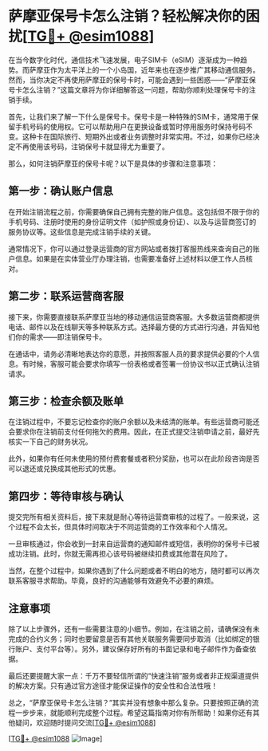 # 萨摩亚保号卡怎么注销？轻松解决你的困扰[[TG💪+ @esim1088](https://t.me/s/esim1088)]

在当今数字化时代，通信技术飞速发展，电子SIM卡（eSIM）逐渐成为一种趋势。而萨摩亚作为太平洋上的一个小岛国，近年来也在逐步推广其移动通信服务。然而，当你决定不再使用萨摩亚的保号卡时，可能会遇到一些困惑——“萨摩亚保号卡怎么注销？”这篇文章将为你详细解答这一问题，帮助你顺利处理保号卡的注销手续。

首先，让我们来了解一下什么是保号卡。保号卡是一种特殊的SIM卡，通常用于保留手机号码的使用权。它可以帮助用户在更换设备或暂时停用服务时保持号码不变。这种卡在国际旅行、短期外出或者业务调整时非常实用。不过，如果你已经决定不再使用该号码，注销保号卡就显得尤为重要了。

那么，如何注销萨摩亚的保号卡呢？以下是具体的步骤和注意事项：

## 第一步：确认账户信息

在开始注销流程之前，你需要确保自己拥有完整的账户信息。这包括但不限于你的手机号码、注册时使用的身份证明文件（如护照或身份证）、以及与运营商签订的服务协议等。这些信息是完成注销手续的关键。

通常情况下，你可以通过登录运营商的官方网站或者拨打客服热线来查询自己的账户信息。如果是在实体营业厅办理注销，也需要准备好上述材料以便工作人员核对。

## 第二步：联系运营商客服

接下来，你需要直接联系萨摩亚当地的移动通信运营商客服。大多数运营商都提供电话、邮件以及在线聊天等多种联系方式。选择最方便的方式进行沟通，并告知他们你的需求——即注销保号卡。

在通话中，请务必清晰地表达你的意愿，并按照客服人员的要求提供必要的个人信息。有时候，客服可能会要求你填写一份表格或者签署一份协议书以正式确认注销请求。

## 第三步：检查余额及账单

在注销过程中，不要忘记检查你的账户余额以及未结清的账单。有些运营商可能还会要求你在注销前支付任何拖欠的费用。因此，在正式提交注销申请之前，最好先核实一下自己的财务状况。

此外，如果你有任何未使用的预付费套餐或者积分奖励，也可以在此阶段咨询是否可以退还或兑换成其他形式的优惠。

## 第四步：等待审核与确认

提交完所有相关资料后，接下来就是耐心等待运营商审核的过程了。一般来说，这个过程不会太长，但具体时间取决于不同运营商的工作效率和个人情况。

一旦审核通过，你会收到一封来自运营商的通知邮件或短信，表明你的保号卡已被成功注销。此时，你就无需再担心该号码被继续扣费或其他潜在风险了。

当然，在整个过程中，如果你遇到了什么问题或者不明白的地方，随时都可以再次联系客服寻求帮助。毕竟，良好的沟通能够有效避免不必要的麻烦。

## 注意事项

除了以上步骤外，还有一些需要注意的小细节。例如，在注销之前，请确保没有未完成的合约义务；同时也要留意是否有其他关联服务需要同步取消（比如绑定的银行账户、支付平台等）。另外，建议保存好所有的书面记录和电子邮件作为备查依据。

最后还要提醒大家一点：千万不要轻信所谓的“快速注销”服务或者非正规渠道提供的解决方案。只有通过官方途径才能保证操作的安全性和合法性哦！

总之，“萨摩亚保号卡怎么注销？”其实并没有想象中那么复杂。只要按照正确的流程一步步来，就能顺利完成整个过程。希望这篇指南对你有所帮助！如果你还有其他疑问，欢迎随时提问交流[[TG💪+ @esim1088](https://t.me/s/esim1088)]

[[TG💪+ @esim1088](https://t.me/s/esim1088) ![Image](https://i.postimg.cc/4NQfJmqS/Snipaste-2025-05-13-00-14-12.png)]